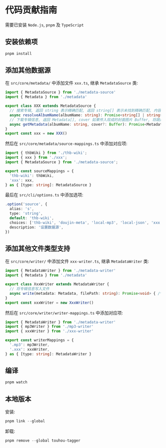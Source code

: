 # 代码贡献指南
需要已安装 `Node.js`, `pnpm` 及 `TypeScript`

## 安装依赖项
```powershell
pnpm install
```

## 添加其他数据源
在 `src/core/metadata/` 中添加文件 `xxx.ts`, 继承 `MetadataSource` 类:
```TypeScript
import { MetadataSource } from './metadata-source'
import { Metadata } from './metadata'

export class XXX extends MetadataSource {
  // 搜索专辑, 返回 string 表示精确匹配, 返回 string[] 表示未找到精确匹配, 内容是根据 albumName 搜索得到的结果
  async resolveAlbumName(albumName: string): Promise<string[] | string> { /* ... */ }
  // 下载专辑信息, 返回 Metadata[], cover 如果传入现成的封面图片 Buffer, 将跳过封面下载节省时间
  async getMetadata(albumName: string, cover?: Buffer): Promise<Metadata[]> { /* ... */ }
}
export const xxx = new XXX()
```
然后在 `src/core/metadata/source-mappings.ts` 中添加对应项:
```TypeScript
import { thbWiki } from './thb-wiki';
import { xxx } from './xxx';
import { MetadataSource } from './metadata-source';

export const sourceMappings = {
  'thb-wiki': thbWiki,
  'xxx': xxx,
} as { [type: string]: MetadataSource }
```
最后在 `src/cli/options.ts` 中添加选项:
```TypeScript
.option('source', {
  alias: 's',
  type: 'string',
  default: 'thb-wiki',
  choices: ['thb-wiki', 'doujin-meta', 'local-mp3', 'local-json', 'xxx'],
  description: '设置数据源',
})
```

## 添加其他文件类型支持
在 `src/core/writer/` 中添加文件 `xxx-writer.ts`, 继承 `MetadataWriter` 类:
```TypeScript
import { MetadataWriter } from './metadata-writer'
import { Metadata } from './metadata'

export class XxxWriter extends MetadataWriter {
  // 将专辑信息写入文件
  async write(metadata: Metadata, filePath: string): Promise<void> { /* ... */ }
}
export const xxxWriter = new XxxWriter()
```
然后在 `src/core/writer/writer-mappings.ts` 中添加对应项:
```TypeScript
import { MetadataWriter } from './metadata-writer'
import { mp3Writer } from './mp3-writer'
import { xxxWriter } from './xxx-writer'

export const writerMappings = {
  '.mp3': mp3Writer,
  '.xxx': xxxWriter,
} as { [type: string]: MetadataWriter }
```

## 编译
```powershell
pnpm watch
```

## 本地版本

安装:
```powershell
pnpm link --global
```

卸载:
```powershell
pnpm remove --global touhou-tagger
```
